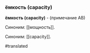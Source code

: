 ### ёмкость (capacity)

**ёмкость (capacity)** - (примечание АВ)

Синоним: [[мощность]].

Синоним: [[capacity]].

#translated
